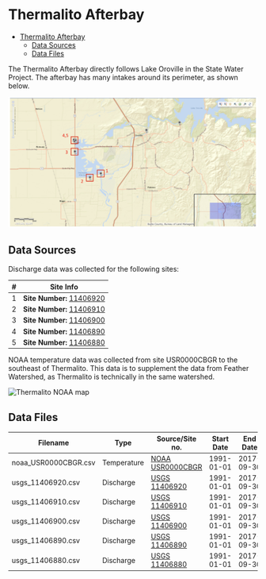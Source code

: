 # Thermalito Afterbay

- [Thermalito Afterbay](#thermalito-afterbay)
    - [Data Sources](#data-sources)
    - [Data Files](#data-files)

The Thermalito Afterbay directly follows Lake Oroville in the State Water Project. The afterbay has many intakes around its perimeter, as shown below.

![Thermalio Afterbay Map](images/thermalito_usgs_map.png)

## Data Sources

Discharge data was collected for the following sites:

| #   | Site Info                                                                                                |
| --- | -------------------------------------------------------------------------------------------------------- |
| 1   | **Site Number:** [11406920](https://waterdata.usgs.gov/nwis/inventory?agency_code=USGS&site_no=11406920) |
| 2   | **Site Number:** [11406910](https://waterdata.usgs.gov/nwis/inventory?agency_code=USGS&site_no=11406910) |
| 3   | **Site Number:** [11406900](https://waterdata.usgs.gov/nwis/inventory?agency_code=USGS&site_no=11406900) |
| 4   | **Site Number:** [11406890](https://waterdata.usgs.gov/nwis/inventory?agency_code=USGS&site_no=11406890) |
| 5   | **Site Number:** [11406880](https://waterdata.usgs.gov/nwis/inventory?agency_code=USGS&site_no=11406880) |

NOAA temperature data was collected from site USR0000CBGR to the southeast of Thermalito. This data is to supplement the data from Feather Watershed, as Thermalito is technically in the same watershed.

![Thermalito NOAA map](images/thermalito_noaa_map.png)

## Data Files

| Filename             | Type        | Source/Site no.                                                                              | Start Date | End Date   |
| -------------------- | ----------- | -------------------------------------------------------------------------------------------- | ---------- | ---------- |
| noaa_USR0000CBGR.csv | Temperature | [NOAA USR0000CBGR](https://www.ncdc.noaa.gov/cdo-web/search)                                 | 1991-01-01 | 2017-09-30 |
| usgs_11406920.csv    | Discharge   | [USGS 11406920](https://waterdata.usgs.gov/nwis/inventory?agency_code=USGS&site_no=11406920) | 1991-01-01 | 2017-09-30 |
| usgs_11406910.csv    | Discharge   | [USGS 11406910](https://waterdata.usgs.gov/nwis/inventory?agency_code=USGS&site_no=11406910) | 1991-01-01 | 2017-09-30 |
| usgs_11406900.csv    | Discharge   | [USGS 11406900](https://waterdata.usgs.gov/nwis/inventory?agency_code=USGS&site_no=11406900) | 1991-01-01 | 2017-09-30 |
| usgs_11406890.csv    | Discharge   | [USGS 11406890](https://waterdata.usgs.gov/nwis/inventory?agency_code=USGS&site_no=11406890) | 1991-01-01 | 2017-09-30 |
| usgs_11406880.csv    | Discharge   | [USGS 11406880](https://waterdata.usgs.gov/nwis/inventory?agency_code=USGS&site_no=11406880) | 1991-01-01 | 2017-09-30 |